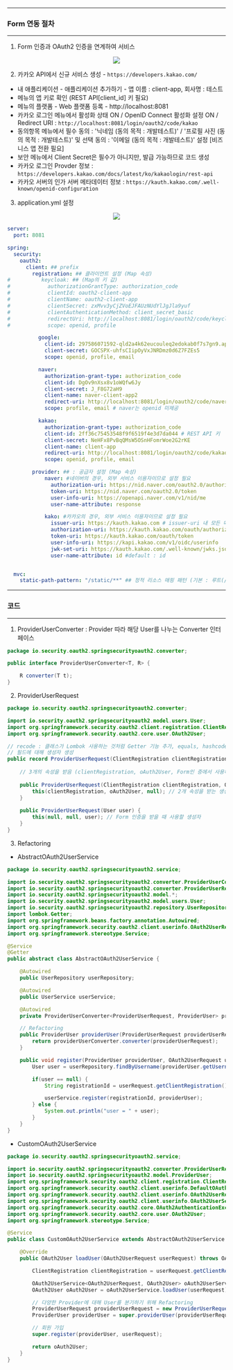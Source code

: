 -----
### Form 연동 절차
-----
1. Form 인증과 OAuth2 인증을 연계하여 서비스
<div align="center">
<img src="https://github.com/user-attachments/assets/92e5b1f9-4e25-456e-b5ef-0452ffd0f8a0">
</div>

2. 카카오 API에서 신규 서비스 생성 - ```https://developers.kakao.com/```
  - 내 애플리케이션 - 애플리케이션 추가하기 - 앱 이름 : client-app, 회사명 : 테스트
  - 메뉴의 앱 키로 확인 (REST API[client_id] 키 필요)
  - 메뉴의 플랫폼 - Web 플랫폼 등록 - http://localhost:8081
  - 카카오 로그인 메뉴에서 활성화 상태 ON / OpenID Connect 활성화 설정 ON / Redirect URI : ```http://localhost:8081/login/oauth2/code/kakao```
  - 동의항목 메뉴에서 필수 동의 : '닉네임 (동의 목적 : 개발테스트)' / '프로필 사진 (동의 목적 : 개발테스트)' 및 선택 동의 : '이메일 (동의 목적 : 개발테스트)' 설정 [비즈니스 앱 전환 필요]
  - 보안 메뉴에서 Client Secret은 필수가 아니지만, 발급 가능하므로 코드 생성
  - 카카오 로그인 Provder 정보 : ```https://developers.kakao.com/docs/latest/ko/kakaologin/rest-api```
  - 카카오 서버의 인가 서버 메타데이터 정보 : ```https://kauth.kakao.com/.well-known/openid-configuration```
    
3. application.yml 설정
<div align="center">
<img src="https://github.com/user-attachments/assets/4c0feba2-94b8-4d2b-8cb3-a533cf479477">
</div>

```yml
server:
  port: 8081

spring:
  security:
    oauth2:
      client: ## prefix
        registration: ## 클라이언트 설정 (Map 속성)
#          keycloak: ## (Map의 키 값)
#            authorizationGrantType: authorization_code
#            clientId: oauth2-client-app
#            clientName: oauth2-client-app
#            clientSecret: zxMvv3yCjZVoEJFAUzNUdYlJgJla9yuf
#            clientAuthenticationMethod: client_secret_basic
#            redirectUri: http://localhost:8081/login/oauth2/code/keycloak
#            scope: openid, profile

          google:
            client-id: 297586071592-qld2a4k62eucouleq2edokab0f7s7gn9.apps.googleusercontent.com
            client-secret: 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
            scope: openid, profile, email

          naver:
            authorization-grant-type: authorization_code
            client-id: DgOv9nXsx8v1oWQfw6Jy
            client-secret: J_F8G72aH9
            client-name: naver-client-app2
            redirect-uri: http://localhost:8081/login/oauth2/code/naver
            scope: profile, email # naver는 openid 미제공

          kakao:
            authorization-grant-type: authorization_code
            client-id: 2ff36c75453548f9f6519f4e3d7da044 # REST API 키
            client-secret: NeHFx8PvBqQMsW5OSnHFomrWoe2G2rKE
            client-name: client-app
            redirect-uri: http://localhost:8081/login/oauth2/code/kakao
            scope: openid, profile, email

        provider: ## : 공급자 설정 (Map 속성)
            naver: #네이버의 경우, 외부 서비스 이용자이므로 설정 필요
              authorization-uri: https://nid.naver.com/oauth2.0/authorize
              token-uri: https://nid.naver.com/oauth2.0/token
              user-info-uri: https://openapi.naver.com/v1/nid/me
              user-name-attribute: response

            kako: #카카오의 경우, 외부 서비스 이용자이므로 설정 필요
              issuer-uri: https://kauth.kakao.com # issuer-uri 내 모든 메타데이터 존재하므로 이것만 있어도 됨
              authorization-uri: https://kauth.kakao.com/oauth/authorize
              token-uri: https://kauth.kakao.com/oauth/token
              user-info-uri: https://kapi.kakao.com/v1/oidc/userinfo
              jwk-set-uri: https://kauth.kakao.com/.well-known/jwks.json
              user-name-attribute: id #default : id


  mvc:
    static-path-pattern: "/static/**" ## 정적 리소스 매핑 패턴 (기본 : 루트(/**)) 변경
```

-----
### 코드
-----
1. ProviderUserConverter : Provider 따라 해당 User를 나누는 Converter 인터페이스
```java
package io.security.oauth2.springsecurityoauth2.converter;

public interface ProviderUserConverter<T, R> {

    R converter(T t);
}
```

2. ProviderUserRequest
```java
package io.security.oauth2.springsecurityoauth2.converter;

import io.security.oauth2.springsecurityoauth2.model.users.User;
import org.springframework.security.oauth2.client.registration.ClientRegistration;
import org.springframework.security.oauth2.core.user.OAuth2User;

// recode : 클래스가 Lombok 사용하는 것처럼 Getter 기능 추가, equals, hashcode, toString 자동 생성 및 불변 객체
// 필드에 대해 생성자 생성
public record ProviderUserRequest(ClientRegistration clientRegistration, OAuth2User oAuth2User, User user) { 
    
    // 3개의 속성을 받음 (clientRegistration, oAuth2User, Form인 증에서 사용하는 User)
    
    public ProviderUserRequest(ClientRegistration clientRegistration, OAuth2User oAuth2User) {
        this(clientRegistration, oAuth2User, null); // 2개 속성을 받는 생성자
    }
     
    public ProviderUserRequest(User user) {
        this(null, null, user); // Form 인증을 받을 때 사용할 생성자
    }
}
```

3. Refactoring
  - AbstractOAuth2UserService
```java
package io.security.oauth2.springsecurityoauth2.service;

import io.security.oauth2.springsecurityoauth2.converter.ProviderUserConverter;
import io.security.oauth2.springsecurityoauth2.converter.ProviderUserRequest;
import io.security.oauth2.springsecurityoauth2.model.*;
import io.security.oauth2.springsecurityoauth2.model.users.User;
import io.security.oauth2.springsecurityoauth2.repository.UserRepository;
import lombok.Getter;
import org.springframework.beans.factory.annotation.Autowired;
import org.springframework.security.oauth2.client.userinfo.OAuth2UserRequest;
import org.springframework.stereotype.Service;

@Service
@Getter
public abstract class AbstractOAuth2UserService {

    @Autowired
    public UserRepository userRepository;

    @Autowired
    public UserService userService;

    @Autowired
    private ProviderUserConverter<ProviderUserRequest, ProviderUser> providerUserConverter;

    // Refactoring
    public ProviderUser providerUser(ProviderUserRequest providerUserRequest) {
        return providerUserConverter.converter(providerUserRequest);
    }

    public void register(ProviderUser providerUser, OAuth2UserRequest userRequest) {
        User user = userRepository.findByUsername(providerUser.getUsername());

        if(user == null) {
            String registrationId = userRequest.getClientRegistration().getRegistrationId();

            userService.register(registrationId, providerUser);
        } else {
            System.out.println("user = " + user);
        }
    }
}
```

   - CustomOAuth2UserService
```java
package io.security.oauth2.springsecurityoauth2.service;

import io.security.oauth2.springsecurityoauth2.converter.ProviderUserRequest;
import io.security.oauth2.springsecurityoauth2.model.ProviderUser;
import org.springframework.security.oauth2.client.registration.ClientRegistration;
import org.springframework.security.oauth2.client.userinfo.DefaultOAuth2UserService;
import org.springframework.security.oauth2.client.userinfo.OAuth2UserRequest;
import org.springframework.security.oauth2.client.userinfo.OAuth2UserService;
import org.springframework.security.oauth2.core.OAuth2AuthenticationException;
import org.springframework.security.oauth2.core.user.OAuth2User;
import org.springframework.stereotype.Service;

@Service
public class CustomOAuth2UserService extends AbstractOAuth2UserService implements OAuth2UserService<OAuth2UserRequest, OAuth2User> {

    @Override
    public OAuth2User loadUser(OAuth2UserRequest userRequest) throws OAuth2AuthenticationException {

        ClientRegistration clientRegistration = userRequest.getClientRegistration();

        OAuth2UserService<OAuth2UserRequest, OAuth2User> oAuth2UserService = new DefaultOAuth2UserService();
        OAuth2User oAuth2User = oAuth2UserService.loadUser(userRequest); // 인증 과정

        // 다양한 Provider에 대해 User를 분기하기 위해 Refactoring
        ProviderUserRequest providerUserRequest = new ProviderUserRequest(clientRegistration, oAuth2User);
        ProviderUser providerUser = super.providerUser(providerUserRequest);

        // 회원 가입
        super.register(providerUser, userRequest);

        return oAuth2User;
    }
}
```
